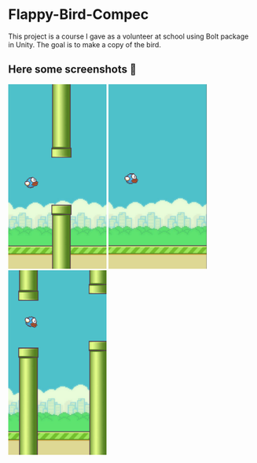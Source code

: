 # Flappy-Bird-Compec
This project is a course I gave as a volunteer at school using Bolt package in Unity. The goal is to make a copy of the bird.

## Here some screenshots 📱
<img src="FlappyBirdCompec/Images/1.png" width="200" height="375">  <img src="FlappyBirdCompec/Images/2.png" width="200" height="375">    <img src="FlappyBirdCompec/Images/3.png" width="200" height="375">
